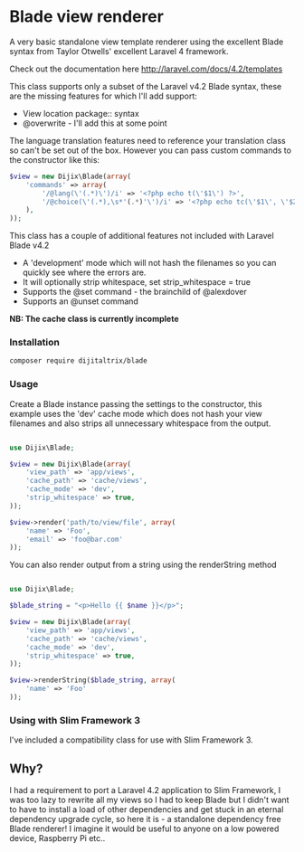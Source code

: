 # Blade view renderer

A very basic standalone view template renderer using the excellent Blade syntax from Taylor Otwells' excellent Laravel 4 framework. 

Check out the documentation here <http://laravel.com/docs/4.2/templates>

This class supports only a subset of the Laravel v4.2 Blade syntax, these are the missing features for which I'll add support:

- View location package:: syntax
- @overwrite - I'll add this at some point
	
	
The language translation features need to reference your translation class so can't be set out of the box. However you can pass custom commands to the constructor like this:

```php
$view = new Dijix\Blade(array(
	'commands' => array(
		'/@lang(\'(.*)\')/i' => '<?php echo t(\'$1\') ?>',
		'/@choice(\'(.*),\s*'(.*)'\')/i' => '<?php echo tc(\'$1\', \'$2\') ?>'
	),
));
```	

This class has a couple of additional features not included with Laravel Blade v4.2	

- A 'development' mode which will not hash the filenames so you can quickly see where the errors are.
- It will optionally strip whitespace, set strip_whitespace = true
- Supports the @set command - the brainchild of @alexdover
- Supports an @unset command

**NB: The cache class is currently incomplete**

### Installation

```bash
composer require dijitaltrix/blade
```

### Usage

Create a Blade instance passing the settings to the constructor, this example uses the 'dev' cache mode which does not hash your view filenames and also strips all unnecessary whitespace from the output.

```php

use Dijix\Blade;

$view = new Dijix\Blade(array(
	'view_path' => 'app/views',
	'cache_path' => 'cache/views',
	'cache_mode' => 'dev',
	'strip_whitespace' => true,
));

$view->render('path/to/view/file', array(
	'name' => 'Foo',
	'email' => 'foo@bar.com'
));

```

You can also render output from a string using the renderString method

```php

use Dijix\Blade;

$blade_string = "<p>Hello {{ $name }}</p>";

$view = new Dijix\Blade(array(
	'view_path' => 'app/views',
	'cache_path' => 'cache/views',
	'cache_mode' => 'dev',
	'strip_whitespace' => true,
));

$view->renderString($blade_string, array(
	'name' => 'Foo'
));

```

### Using with Slim Framework 3

I've included a compatibility class for use with Slim Framework 3. 


## Why?

I had a requirement to port a Laravel 4.2 application to Slim Framework, I was too lazy to rewrite all my views so I had to keep Blade but I didn't want to have to install a load of other dependencies and get stuck in an eternal dependency upgrade cycle, so here it is - a standalone dependency free Blade renderer! 
I imagine it would be useful to anyone on a low powered device, Raspberry Pi etc.. 